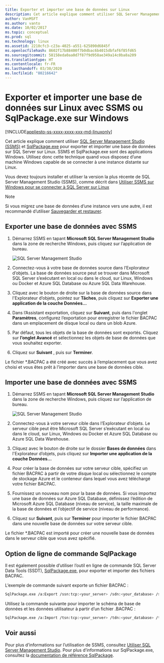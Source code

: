 ```yaml
---
title: Exporter et importer une base de données sur Linux
description: Cet article explique comment utiliser SQL Server Management Studio et SqlPackage.exe pour exporter et importer une base de données sur SQL Server sur Linux.
author: VanMSFT
ms.author: vanto
ms.date: 10/02/2017
ms.topic: conceptual
ms.prod: sql
ms.technology: linux
ms.assetid: 2210cfc3-c23a-4025-a551-625890d6845f
ms.openlocfilehash: 8602f17b88400f7b0dbac6b4015dbfaf6f85fd65
ms.sourcegitcommit: 58158eda0aa0d7f87f9d958ae349a14c0ba8a209
ms.translationtype: HT
ms.contentlocale: fr-FR
ms.lasthandoff: 03/30/2020
ms.locfileid: "80216642"
---
```

# <a name="export-and-import-a-database-on-linux-with-ssms-or-sqlpackageexe-on-windows"></a>Exporter et importer une base de données sur Linux avec SSMS ou SqlPackage.exe sur Windows

[!INCLUDE[appliesto-ss-xxxx-xxxx-xxx-md-linuxonly](../includes/appliesto-ss-xxxx-xxxx-xxx-md-linuxonly.md)]

Cet article explique comment utiliser [SQL Server Management Studio (SSMS)](../ssms/download-sql-server-management-studio-ssms.md) et [SqlPackage.exe](https://msdn.microsoft.com/library/hh550080.aspx) pour exporter et importer une base de données sur SQL Server sur Linux. SSMS et SqlPackage.exe sont des applications Windows. Utilisez donc cette technique quand vous disposez d’une machine Windows capable de se connecter à une instance distante sur Linux.

Vous devez toujours installer et utiliser la version la plus récente de SQL Server Management Studio (SSMS), comme décrit dans [Utiliser SSMS sur Windows pour se connecter à SQL Server sur Linux](sql-server-linux-manage-ssms.md)

> [!NOTE]
> Si vous migrez une base de données d’une instance vers une autre, il est recommandé d’utiliser [Sauvegarder et restaurer](sql-server-linux-migrate-restore-database.md).

## <a name="export-a-database-with-ssms"></a>Exporter une base de données avec SSMS

1. Démarrez SSMS en tapant **Microsoft SQL Server Management Studio** dans la zone de recherche Windows, puis cliquez sur l’application de bureau.

    ![SQL Server Management Studio](./media/sql-server-linux-manage-ssms/ssms.png) 

2. Connectez-vous à votre base de données source dans l’Explorateur d’objets. La base de données source peut se trouver dans Microsoft SQL Server s’exécutant en local ou dans le cloud, sur Linux, Windows ou Docker et Azure SQL Database ou Azure SQL Data Warehouse.

3. Cliquez avec le bouton de droite sur la base de données source dans l'Explorateur d’objets, pointez sur **Tâches**, puis cliquez sur **Exporter une application de la couche Données...**

4. Dans l’Assistant exportation, cliquez sur **Suivant**, puis dans l'onglet **Paramètres**, configurez l’exportation pour enregistrer le fichier BACPAC dans un emplacement de disque local ou dans un blob Azure.

5. Par défaut, tous les objets de la base de données sont exportés. Cliquez sur **l’onglet Avancé** et sélectionnez les objets de base de données que vous souhaitez exporter.

6. Cliquez sur **Suivant** , puis sur **Terminer**.

Le fichier *.BACPAC a été créé avec succès à l’emplacement que vous avez choisi et vous êtes prêt à l’importer dans une base de données cible.

## <a name="import-a-database-with-ssms"></a>Importer une base de données avec SSMS

1. Démarrez SSMS en tapant **Microsoft SQL Server Management Studio** dans la zone de recherche Windows, puis cliquez sur l’application de bureau.

    ![SQL Server Management Studio](./media/sql-server-linux-manage-ssms/ssms.png) 

2. Connectez-vous à votre serveur cible dans l’Explorateur d’objets. Le serveur cible peut être Microsoft SQL Server s’exécutant en local ou dans le cloud, sur Linux, Windows ou Docker et Azure SQL Database ou Azure SQL Data Warehouse.

3. Cliquez avec le bouton de droite sur le dossier **Bases de données** dans l'Explorateur d’objets, puis cliquez sur **Importer une application de la couche Données...**

4. Pour créer la base de données sur votre serveur cible, spécifiez un fichier BACPAC à partir de votre disque local ou sélectionnez le compte de stockage Azure et le conteneur dans lequel vous avez téléchargé votre fichier BACPAC.

5. Fournissez un nouveau nom pour la base de données. Si vous importez une base de données sur Azure SQL Database, définissez l’édition de Microsoft Azure SQL Database (niveau de service), la taille maximale de la base de données et l’objectif de service (niveau de performance).

6. Cliquez sur **Suivant**, puis sur **Terminer** pour importer le fichier BACPAC dans une nouvelle base de données sur votre serveur cible.

Le fichier *.BACPAC est importé pour créer une nouvelle base de données dans le serveur cible que vous avez spécifié.

## <a name="sqlpackage-command-line-option"></a><a id="sqlpackage"></a> Option de ligne de commande SqlPackage

Il est également possible d’utiliser l’outil en ligne de commande SQL Server Data Tools (SSDT), [SqlPackage.exe](https://msdn.microsoft.com/library/hh550080.aspx), pour exporter et importer des fichiers BACPAC.

L’exemple de commande suivant exporte un fichier BACPAC :

```bash
SqlPackage.exe /a:Export /ssn:tcp:<your_server> /sdn:<your_database> /su:<username> /sp:<password> /tf:<path_to_bacpac>
```

Utilisez la commande suivante pour importer le schéma de base de données et les données utilisateur à partir d’un fichier .BACPAC :

```bash
SqlPackage.exe /a:Import /tsn:tcp:<your_server> /tdn:<your_database> /tu:<username> /tp:<password> /sf:<path_to_bacpac>

```

## <a name="see-also"></a>Voir aussi
Pour plus d’informations sur l’utilisation de SSMS, consultez [Utiliser SQL Server Management Studio](https://msdn.microsoft.com/library/ms174173.aspx). Pour plus d’informations sur SqlPackage.exe, consultez la [documentation de référence SqlPackage](https://msdn.microsoft.com/library/hh550080.aspx).
